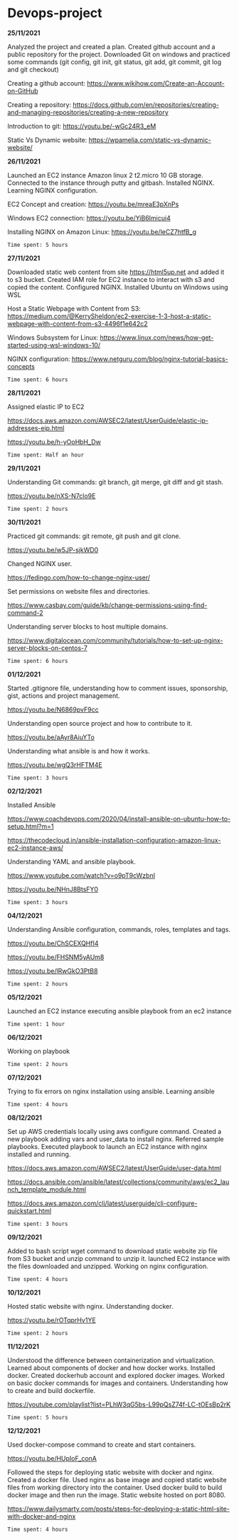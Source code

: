 # Devops-project
**25/11/2021**

Analyzed the project and created a plan.
Created github account and a public repository for the project.
Downloaded Git on windows and practiced some commands (git config, git init, git status, git add, git commit, git log and git checkout)


Creating a github account: https://www.wikihow.com/Create-an-Account-on-GitHub


Creating a repository: https://docs.github.com/en/repositories/creating-and-managing-repositories/creating-a-new-repository


Introduction to git:  https://youtu.be/-wGc24R3_eM

Static Vs Dynamic website: https://wpamelia.com/static-vs-dynamic-website/


**26/11/2021**

Launched an EC2 instance Amazon linux 2 t2.micro 10 GB storage.
Connected to the instance through putty and gitbash.
Installed NGINX.
Learning NGINX configuration.

EC2 Concept and creation: https://youtu.be/mreaE3pXnPs

Windows EC2 connection: https://youtu.be/YiB6Imicui4

Installing NGINX on Amazon Linux: https://youtu.be/leCZ7htfB_g

```Time spent: 5 hours```

**27/11/2021**

Downloaded static web content from site https://html5up.net and added it to s3 bucket.
Created IAM role for EC2 instance to interact with s3 and copied the content.
Configured NGINX.
Installed Ubuntu on Windows using WSL

Host a Static Webpage with Content from S3: https://medium.com/@KerrySheldon/ec2-exercise-1-3-host-a-static-webpage-with-content-from-s3-4496f1e642c2

Windows Subsystem for Linux: https://www.linux.com/news/how-get-started-using-wsl-windows-10/

NGINX configuration: https://www.netguru.com/blog/nginx-tutorial-basics-concepts

```Time spent: 6 hours```

**28/11/2021**

Assigned elastic IP to EC2

https://docs.aws.amazon.com/AWSEC2/latest/UserGuide/elastic-ip-addresses-eip.html

https://youtu.be/h-yOoHbH_Dw

```Time spent: Half an hour```

**29/11/2021**

Understanding Git commands: git branch, git merge, git diff and git stash.

https://youtu.be/nXS-N7clo9E

```Time spent: 2 hours```

**30/11/2021**

Practiced git commands: git remote, git push and git clone.

https://youtu.be/w5JP-sjkWD0

Changed NGINX user.

https://fedingo.com/how-to-change-nginx-user/

Set permissions on website files  and directories.

https://www.casbay.com/guide/kb/change-permissions-using-find-command-2

Understanding server blocks to host multiple domains.

https://www.digitalocean.com/community/tutorials/how-to-set-up-nginx-server-blocks-on-centos-7

```Time spent: 6 hours```

**01/12/2021**

Started .gitignore file, understanding how to comment issues, sponsorship, gist, actions and project management.

https://youtu.be/N6869pvF9cc 

Understanding open source project and how to contribute to it.

https://youtu.be/aAyr8AiuYTo

Understanding what ansible is and how it works.

https://youtu.be/wgQ3rHFTM4E

```Time spent: 3 hours```

**02/12/2021**

Installed Ansible

https://www.coachdevops.com/2020/04/install-ansible-on-ubuntu-how-to-setup.html?m=1

https://thecodecloud.in/ansible-installation-configuration-amazon-linux-ec2-instance-aws/

Understanding YAML and ansible playbook.

https://www.youtube.com/watch?v=o9pT9cWzbnI

https://youtu.be/NHnJ8BtsFY0

```Time spent: 3 hours```

**04/12/2021**

Understanding Ansible configuration, commands, roles, templates and tags.

https://youtu.be/ChSCEXQHfI4

https://youtu.be/FHSNM5yAUm8

https://youtu.be/lRwGkO3PtB8

```Time spent: 2 hours```

**05/12/2021**

Launched an EC2 instance executing ansible playbook from an ec2 instance

```Time spent: 1 hour```

**06/12/2021**

Working on playbook

```Time spent: 2 hours```

**07/12/2021**

Trying to fix errors on nginx installation using ansible. Learning ansible

```Time spent: 4 hours```

**08/12/2021**

Set up AWS credentials locally using aws configure command. Created a new playbook adding vars and user_data to install nginx. Referred sample playbooks. Executed playbook to launch an EC2 instance with nginx installed and running.

https://docs.aws.amazon.com/AWSEC2/latest/UserGuide/user-data.html

https://docs.ansible.com/ansible/latest/collections/community/aws/ec2_launch_template_module.html

https://docs.aws.amazon.com/cli/latest/userguide/cli-configure-quickstart.html

```Time spent: 3 hours```

**09/12/2021**

Added to bash script wget command to download static website zip file from S3 bucket and unzip command to unzip it. launched EC2 instance with the files downloaded and unzipped. Working on nginx configuration.

```Time spent: 4 hours```

**10/12/2021**

Hosted static website with nginx. Understanding docker.

https://youtu.be/rOTqprHv1YE

```Time spent: 2 hours```

**11/12/2021**

Understood the difference between containerization and virtualization. Learned about components of docker and how docker works. Installed docker. Created dockerhub account and explored docker images.  Worked on basic docker commands for images and containers. Understanding how to create and build dockerfile. 

https://youtube.com/playlist?list=PLhW3qG5bs-L99pQsZ74f-LC-tOEsBp2rK


```Time spent: 5 hours```

**12/12/2021**

Used docker-compose command to create and start containers.

https://youtu.be/HUpIoF_conA

Followed the steps for deploying static website with docker and nginx. Created a docker file. Used nginx as base image and copied static website files from working directory into the container. Used docker build to build docker image and then run the image. Static website hosted on port 8080.

https://www.dailysmarty.com/posts/steps-for-deploying-a-static-html-site-with-docker-and-nginx

```Time spent: 4 hours```





